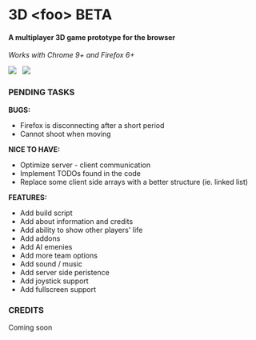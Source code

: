 <h1>3D &lt;foo&gt; BETA</h1>
<h4>A multiplayer 3D game prototype for the browser</h4>
<p><i>Works with Chrome 9+ and Firefox 6+</i></p>
<p>
<img src="http://3dfoo.net/lib/img/3dfoo1.jpg" />
&nbsp;
<img src="http://3dfoo.net/lib/img/3dfoo2.jpg" />
</p>
<h3>PENDING TASKS</h3>
<p>
	<strong>BUGS:</strong>
	<ul>
		<li>Firefox is disconnecting after a short period</li>
		<li>Cannot shoot when moving</li>
	</ul>
</p>
<p>
	<strong>NICE TO HAVE:</strong>
	<ul>
		<li>Optimize server - client communication</li>
		<li>Implement TODOs found in the code</li>
		<li>Replace some client side arrays with a better structure (ie. linked list)</li>
	</ul>
</p>
<p>
<strong>FEATURES:</strong>
	<ul>
		<li>Add build script</li>
		<li>Add about information and credits</li>
		<li>Add ability to show other players' life</li>
		<li>Add addons</li>
		<li>Add AI emenies</li>
		<li>Add more team options</li>
		<li>Add sound / music</li>
		<li>Add server side peristence</li>
		<li>Add joystick support</li>
		<li>Add fullscreen support</li>
	</ul>
</p>
<h3>CREDITS</h3>
<p>Coming soon</h3>
